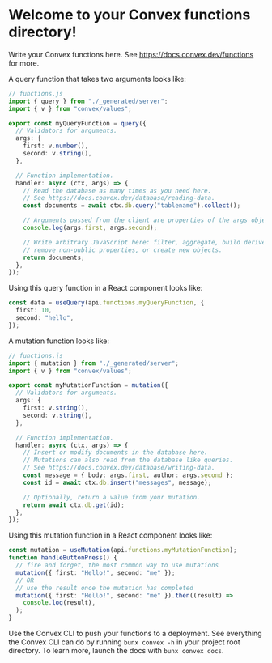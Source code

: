 # Welcome to your Convex functions directory!

Write your Convex functions here.
See https://docs.convex.dev/functions for more.

A query function that takes two arguments looks like:

```ts
// functions.js
import { query } from "./_generated/server";
import { v } from "convex/values";

export const myQueryFunction = query({
  // Validators for arguments.
  args: {
    first: v.number(),
    second: v.string(),
  },

  // Function implementation.
  handler: async (ctx, args) => {
    // Read the database as many times as you need here.
    // See https://docs.convex.dev/database/reading-data.
    const documents = await ctx.db.query("tablename").collect();

    // Arguments passed from the client are properties of the args object.
    console.log(args.first, args.second);

    // Write arbitrary JavaScript here: filter, aggregate, build derived data,
    // remove non-public properties, or create new objects.
    return documents;
  },
});
```

Using this query function in a React component looks like:

```ts
const data = useQuery(api.functions.myQueryFunction, {
  first: 10,
  second: "hello",
});
```

A mutation function looks like:

```ts
// functions.js
import { mutation } from "./_generated/server";
import { v } from "convex/values";

export const myMutationFunction = mutation({
  // Validators for arguments.
  args: {
    first: v.string(),
    second: v.string(),
  },

  // Function implementation.
  handler: async (ctx, args) => {
    // Insert or modify documents in the database here.
    // Mutations can also read from the database like queries.
    // See https://docs.convex.dev/database/writing-data.
    const message = { body: args.first, author: args.second };
    const id = await ctx.db.insert("messages", message);

    // Optionally, return a value from your mutation.
    return await ctx.db.get(id);
  },
});
```

Using this mutation function in a React component looks like:

```ts
const mutation = useMutation(api.functions.myMutationFunction);
function handleButtonPress() {
  // fire and forget, the most common way to use mutations
  mutation({ first: "Hello!", second: "me" });
  // OR
  // use the result once the mutation has completed
  mutation({ first: "Hello!", second: "me" }).then((result) =>
    console.log(result),
  );
}
```

Use the Convex CLI to push your functions to a deployment. See everything
the Convex CLI can do by running `bunx convex -h` in your project root
directory. To learn more, launch the docs with `bunx convex docs`.
